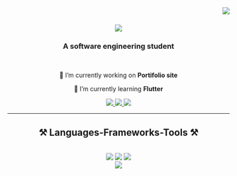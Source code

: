 <img align="right" src="https://visitor-badge.laobi.icu/badge?page_id=RO35ERT.RO35ERT" />

<h1 align="center">
    <img src="https://readme-typing-svg.herokuapp.com/?font=Righteous&size=35&center=true&vCenter=true&width=500&height=70&duration=4000&lines=Hi+There!+👋;+I'm+Phiri+Robert!;" />
</h1>

<h3 align="center">A software engineering student</h3>

<br/>

<div align="center">
 
 🔭 I’m currently working on **Portifolio site**
 
 🌱 I’m currently learning **Flutter**

 </div>
 
<div align="center"> 
  <a href="mailto:phirirobert.robert@gmail.com">
    <img src="https://img.shields.io/badge/Gmail-333333?style=for-the-badge&logo=gmail&logoColor=red" />
  </a>
  <a href="https://www.linkedin.com/in/robert-phiri-b72b51218?utm_source=share&utm_campaign=share_via&utm_content=profile&utm_medium=android_app" target="_blank">
    <img src="https://img.shields.io/badge/LinkedIn-0077B5?style=for-the-badge&logo=linkedin&logoColor=white" target="_blank" />
  </a>
  <a href="" target="_blank">
     <img src="https://img.shields.io/badge/Portfolio-FF5722?style=for-the-badge&logo=todoist&logoColor=white" target="_blank" /> <!-- sqlite, safari, google-chrome are other good icon options -->
  </a>
</div>

 <hr/>
 
<h2 align="center">⚒️ Languages-Frameworks-Tools ⚒️</h2>
<br/>
<div align="center">
    <img src="https://skillicons.dev/icons?i=java,go,javascript,python,php" />
    <img src="https://skillicons.dev/icons?i=ts,mysql,mongodb,html,css"/>
     <img src="https://skillicons.dev/icons?i=express,node, react,spring,bootstrap,laravel,nextjs" /><br>
    <img src="https://skillicons.dev/icons?i=jquery,tailwind,vscode,github,git,linux,postman" /><br>
</div>
<br/>
